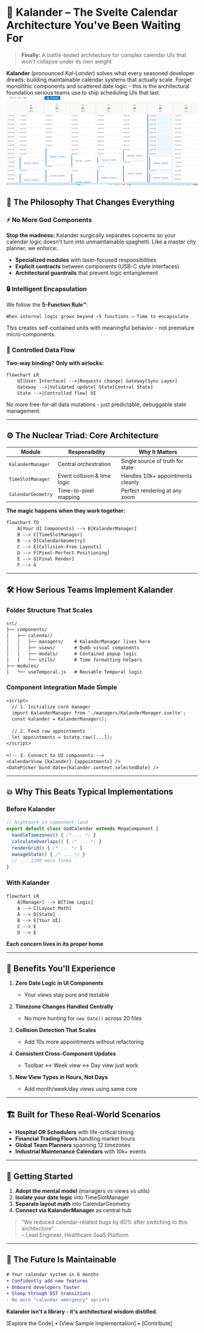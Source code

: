 # 🚀 Kalander – The Svelte Calendar Architecture You've Been Waiting For  

> **Finally:** A battle-tested architecture for complex calendar UIs that won't collapse under its own weight  

**Kalander** (pronounced *Kal-Lander*) solves what every seasoned developer dreads: building maintainable calendar systems that actually scale. Forget monolithic components and scattered date logic - this is the architectural foundation serious teams use to ship scheduling UIs that last.  
![Kalander Calendar System](https://raw.githubusercontent.com/DruPro/Kalander/main/docs/Screenshot%202025-07-26%20173922.png)


## 🧠 The Philosophy That Changes Everything  

### ⚡️ No More God Components  
**Stop the madness:** Kalander surgically separates concerns so your calendar logic doesn't turn into unmaintainable spaghetti. Like a master city planner, we enforce:  
- **Specialized modules** with laser-focused responsibilities  
- **Explicit contracts** between components (USB-C style interfaces)  
- **Architectural guardrails** that prevent logic entanglement  

### 🔒 Intelligent Encapsulation  
We follow the **5-Function Rule™**:  
```  
When internal logic grows beyond ~5 functions → Time to encapsulate  
```  
This creates self-contained units with meaningful behavior - not premature micro-components.  

### 🌉 Controlled Data Flow  
**Two-way binding? Only with airlocks:**  
```mermaid  
flowchart LR  
    UI[User Interface] -->|Requests change| Gateway[Sync Layer]  
    Gateway -->|Validated update| State[Central State]  
    State -->|Controlled flow| UI  
```  
No more free-for-all data mutations - just predictable, debuggable state management.  

---

## ⚙️ The Nuclear Triad: Core Architecture  

| Module             | Responsibility                          | Why It Matters                  |  
|--------------------|-----------------------------------------|---------------------------------|  
| `KalanderManager`  | Central orchestration                   | Single source of truth for state|  
| `TimeSlotManager`  | Event collision & time logic            | Handles 10k+ appointments cleanly |  
| `CalendarGeometry` | Time-to-pixel mapping                   | Perfect rendering at any zoom   |  

**The magic happens when they work together:**  
```mermaid  
flowchart TD  
    A[Your UI Components] --> B[KalanderManager]  
    B --> C[TimeSlotManager]  
    B --> D[CalendarGeometry]  
    C --> E[Collision-Free Layouts]  
    D --> F[Pixel-Perfect Positioning]  
    E --> G[Final Render]  
    F --> G  
```  

---

## 🛠️ How Serious Teams Implement Kalander  

### Folder Structure That Scales  
```  
src/  
├── components/  
│   ├── calendar/  
│   │   ├── managers/    # KalanderManager lives here  
│   │   ├── views/       # Dumb visual components  
│   │   ├── modals/      # Contained popup logic  
│   │   └── utils/       # Time formatting helpers  
├── modules/  
│   └── useTemporal.js   # Reusable Temporal logic  
```  

### Component Integration Made Simple  
```svelte  
<script>  
  // 1. Initialize core manager  
  import KalanderManager from './managers/KalanderManager.svelte';  
  const kalander = KalanderManager();  
  
  // 2. Feed raw appointments  
  let appointments = $state.raw([...]);  
</script>  

<!-- 3. Connect to UI components -->  
<CalendarView {kalander} {appointments} />  
<DatePicker bind:date={kalander.context.selectedDate} />  
```  

---

## 💥 Why This Beats Typical Implementations  

### Before Kalander  
```javascript  
// Nightmare in component-land  
export default class GodCalendar extends MegaComponent {  
  handleTimezones() { /* ... */ }  
  calculateOverlaps() { /* ... */ }  
  renderGrid() { /* ... */ }  
  manageState() { /* ... */ }  
  // ... 1200 more lines  
}  
```  

### With Kalander  
```mermaid  
flowchart LR  
    A[Manager] --> B[Time Logic]  
    A --> C[Layout Math]  
    A --> D[State]  
    B --> E[Your UI]  
    C --> E  
    D --> E  
```  
**Each concern lives in its proper home**  

---

## 🌟 Benefits You'll Experience  

1. **Zero Date Logic in UI Components**  
   - Your views stay pure and testable  

2. **Timezone Changes Handled Centrally**  
   - No more hunting for `new Date()` across 20 files  

3. **Collision Detection That Scales**  
   - Add 10x more appointments without refactoring  

4. **Consistent Cross-Component Updates**  
   - Toolbar ↔ Week view ↔ Day view just work  

5. **New View Types in Hours, Not Days**  
   - Add month/week/day views using same core  

---

## 🏗️ Built for These Real-World Scenarios  

- **Hospital OR Schedulers** with life-critical timing  
- **Financial Trading Floors** handling market hours  
- **Global Team Planners** spanning 12 timezones  
- **Industrial Maintenance Calendars** with 10k+ events  

---

## 🚀 Getting Started  

1. **Adopt the mental model** (managers vs views vs utils)  
2. **Isolate your date logic** into TimeSlotManager  
3. **Separate layout math** into CalendarGeometry  
4. **Connect via KalanderManager** as central hub  

> "We reduced calendar-related bugs by 80% after switching to this architecture"  
> – Lead Engineer, Healthcare SaaS Platform  

---

## 🔮 The Future Is Maintainable  

```diff  
# Your calendar system in 6 months  
+ Confidently add new features  
+ Onboard developers faster  
+ Sleep through DST transitions  
- No more "calendar emergency" sprints  
```  

**Kalander isn't a library - it's architectural wisdom distilled.**  

[Explore the Code] • [View Sample Implementation] • [Contribute]
